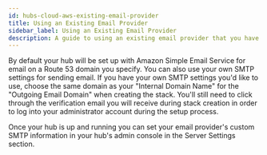 ```yaml
---
id: hubs-cloud-aws-existing-email-provider
title: Using an Existing Email Provider
sidebar_label: Using an Existing Email Provider
description: A guide to using an existing email provider that you have for your Hubs Cloud instance
---
```


By default your hub will be set up with Amazon Simple Email Service for email on a Route 53 domain you specify. You can also use your own SMTP settings for sending email. If you have your own SMTP settings you'd like to use, choose the same domain as your "Internal Domain Name" for the "Outgoing Email Domain" when creating the stack. You'll still need to click through the verification email you will receive during stack creation in order to log into your administrator account during the setup process.

Once your hub is up and running you can set your email provider's custom SMTP information in your hub's admin console in the Server Settings section.
